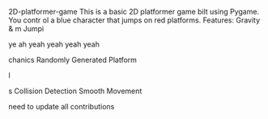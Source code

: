 


     


 2D-platformer-game
This is a basic 2D platformer game 
bilt using Pygame. You contr
ol a blue 
character that jumps on red platforms.
Features: Gravity &amp;
m
Jumpi

ye ah yeah yeah yeah yeah

chanics Randomly Generated Platform


l



s Collision Detection  Smooth Movement





need  to update all contributions 



 